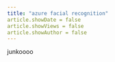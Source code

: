 ```yaml
---
title: "azure facial recognition"
article.showDate = false
article.showViews = false
article.showAuthor = false
---
```

junkoooo